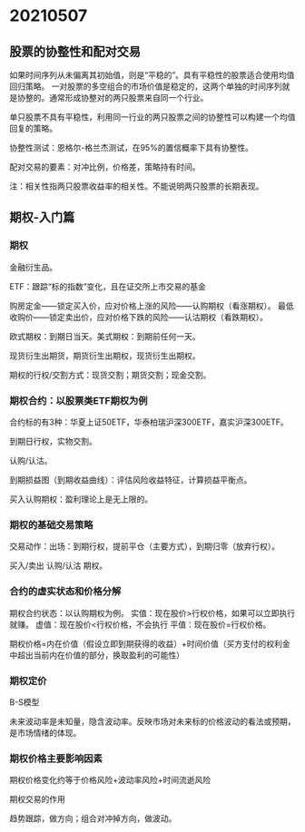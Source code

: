 # 20210507

## 股票的协整性和配对交易

如果时间序列从未偏离其初始值，则是“平稳的”。具有平稳性的股票适合使用均值回归策略。
一对股票的多空组合的市场价值是稳定的，这两个单独的时间序列就是协整的。通常形成协整对的两只股票来自同一个行业。

单只股票不具有平稳性，利用同一行业的两只股票之间的协整性可以构建一个均值回复的策略。

协整性测试：恩格尔-格兰杰测试，在95%的置信概率下具有协整性。

配对交易的要素：对冲比例，价格差，策略持有时间。

注：相关性指两只股票收益率的相关性。不能说明两只股票的长期表现。

## 期权-入门篇

### 期权

金融衍生品。

ETF：跟踪“标的指数”变化，且在证交所上市交易的基金

购房定金——锁定买入价，应对价格上涨的风险——认购期权（看涨期权）。
最低收购价——锁定卖出价，应对价格下跌的风险——认沽期权（看跌期权）。

欧式期权：到期日当天。美式期权：到期前任何一天。

现货衍生出期货，期货衍生出期权，现货衍生出期权。

期权的行权/交割方式：现货交割；期货交割；现金交割。

### 期权合约：以股票类ETF期权为例

合约标的有3种：华夏上证50ETF，华泰柏瑞沪深300ETF，嘉实沪深300ETF。

到期日行权，实物交割。

认购/认沽。

到期损益图（到期收益曲线）：评估风险收益特征，计算损益平衡点。

买入认购期权：盈利理论上是无上限的。

### 期权的基础交易策略

交易动作：出场：到期行权，提前平仓（主要方式），到期归零（放弃行权）。

买入/卖出 认购/认沽 期权。

### 合约的虚实状态和价格分解

期权合约状态：以认购期权为例。
实值：现在股价>行权价格，如果可以立即执行就赚。
虚值：现在股价<行权价格，不会执行
平值：现在股价=行权价格。

期权价格=内在价值（假设立即到期获得的收益）+时间价值（买方支付的权利金中超出当前内在价值的部分，换取盈利的可能性）

### 期权定价

B-S模型

未来波动率是未知量，隐含波动率。反映市场对未来标的价格波动的看法或预期，是市场情绪的体现。

### 期权价格主要影响因素

期权价格变化约等于价格风险+波动率风险+时间流逝风险

期权交易的作用

趋势跟踪，做方向；组合对冲掉方向，做波动。
